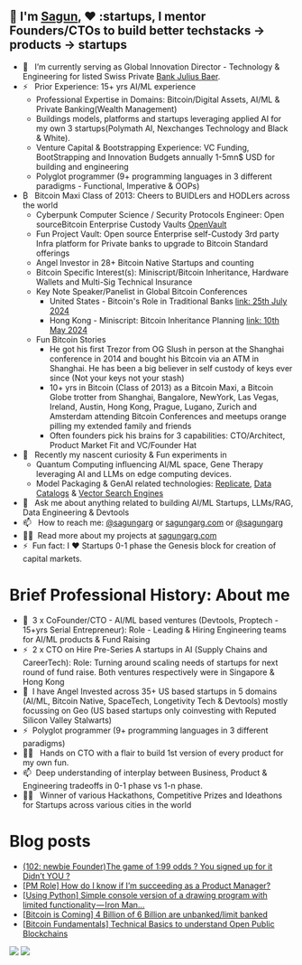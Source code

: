 ## 👋 I'm [Sagun](https://www.linkedin.com/in/sagungarg/), :heart: :startups, I mentor Founders/CTOs to build better techstacks -> products -> startups
- 👋 &nbsp; I’m currently serving as Global Innovation Director - Technology & Engineering for listed Swiss Private [Bank Julius Baer](https://www.juliusbaer.com/).
- ⚡ &nbsp; Prior Experience: 15+ yrs AI/ML experience 
    - Professional Expertise in Domains: Bitcoin/Digital Assets, AI/ML & Private Banking(Wealth Management)
    - Buildings models, platforms and startups leveraging applied AI for my own 3 startups(Polymath AI, Nexchanges Technology and Black & White).
    - Venture Capital & Bootstrapping Experience: VC Funding, BootStrapping and Innovation Budgets annually 1-5mn$ USD for building and engineering
    - Polyglot programmer (9+ programming languages in 3 different paradigms - Functional, Imperative & OOPs)
- ₿ &nbsp; Bitcoin Maxi Class of 2013: Cheers to BUIDLers and HODLers across the world
    - Cyberpunk Computer Science / Security Protocols Engineer:  Open sourceBitcoin Enterprise Custody Vaults [OpenVault](https://github.com/sagungargs15/openvault)  
    - Fun Project Vault: Open source Enterprise self-Custody 3rd party Infra platform for Private banks to upgrade to Bitcoin Standard offerings
    - Angel Investor in 28+ Bitcoin Native Startups and counting
    - Bitcoin Specific Interest(s): Miniscript/Bitcoin Inheritance, Hardware Wallets and Multi-Sig Technical Insurance
    - Key Note Speaker/Panelist in Global Bitcoin Conferences
        - United States - Bitcoin's Role in Traditional Banks [link: 25th July 2024](https://www.youtube.com/watch?v=XugPQ2cDZu8&t=925s)
        - Hong Kong - Miniscript: Bitcoin Inheritance Planning [link: 10th May 2024](https://youtu.be/76lVeHxGh_A)
    - Fun Bitcoin Stories
        - He got his first Trezor from OG Slush in person at the Shanghai conference in 2014 and bought his Bitcoin via an ATM in Shanghai. He has been a big believer in self custody of keys ever since (Not your keys not your stash)
        - 10+ yrs in Bitcoin (Class of 2013) as a Bitcoin Maxi, a Bitcoin Globe trotter from Shanghai, Bangalore, NewYork, Las Vegas, Ireland, Austin, Hong Kong, Prague, Lugano, Zurich and Amsterdam attending Bitcoin Conferences and meetups orange pilling my extended family and friends
        - Often founders pick his brains for 3 capabilities: CTO/Architect, Product Market Fit and VC/Founder Hat
- 🌱 &nbsp; Recently my nascent curiosity & Fun experiments in
    - Quantum Computing influencing AI/ML space, Gene Therapy leveraging AI and LLMs on edge computing devices. 
    - Model Packaging & GenAI related technologies: [Replicate](https://replicate.ai/), [Data Catalogs](https://www.amundsen.io/) & [Vector Search Engines](https://github.com/semi-technologies/weaviate) 
- 💬 &nbsp; Ask me about anything related to building AI/ML Startups, LLMs/RAG, Data Engineering & Devtools
- 📫 &nbsp; How to reach me: [@sagungarg](https://twitter.com/sagungarg) or <a rel="me" href="https://sagungarg.com">sagungarg.com</a> or [@sagungarg](https://www.linkedin.com/in/sagungarg/) 
- 👨‍💻 &nbsp;Read more about my projects at [sagungarg.com](https://sagungarg.com/0-tech-portfolio)
- ⚡ &nbsp;Fun fact: I :heart: Startups 0-1 phase the Genesis block for creation of capital markets. 

# Brief Professional History: About me
- 🌱 &nbsp;3 x CoFounder/CTO - AI/ML based ventures (Devtools, Proptech - 15+yrs Serial Entrepreneur): Role - Leading & Hiring Engineering teams for AI/ML products &  Fund Raising
- ⚡ &nbsp;2 x CTO on Hire Pre-Series A startups in AI (Supply Chains and CareerTech): Role: Turning around scaling needs of startups for next round of fund raise. Both ventures respectively were in Singapore & Hong Kong
- 👋 &nbsp;I have Angel Invested across 35+ US based startups in 5 domains (AI/ML, Bitcoin Native, SpaceTech, Longetivity Tech & Devtools) mostly focussing on Geo (US based startups only coinvesting with Reputed Silicon Valley Stalwarts) 
- ⚡ &nbsp;Polyglot programmer (9+ programming languages in 3 different paradigms)
- 👨‍💻 &nbsp; Hands on CTO with a flair to build 1st version of every product for my own fun. 
- 📫 &nbsp;Deep understanding of interplay between Business, Product & Engineering tradeoffs in 0-1 phase vs 1-n phase. 
- 👨‍💻 &nbsp; Winner of various Hackathons, Competitive Prizes and Ideathons for Startups across various cities in the world

# Blog posts
<!-- BLOG-POST-LIST:START -->
- [&lpar;102: newbie Founder&rpar;The game of 1:99 odds ? You signed up for it Didn’t YOU ?](https://medium.com/@sagungarg/102-newbie-founder-the-game-of-1-99-odds-you-signed-up-for-it-didnt-you-4c8ccc7d02f1?source=rss-a4d148c7e377------2)
- [[PM Role] How do I know if I’m succeeding as a Product Manager?](https://medium.com/@sagungarg/pm-role-how-do-i-know-if-im-succeeding-as-a-product-manager-6cf76f558983?source=rss-a4d148c7e377------2)
- [[Using Python] Simple console version of a drawing program with limited functionality — Iron Man…](https://medium.com/@sagungarg/using-python-simple-console-version-of-a-drawing-program-with-limited-functionality-iron-man-e4e12128dfb2?source=rss-a4d148c7e377------2)
- [[Bitcoin is Coming] 4 Billion of 6 Billion are unbanked/limit banked](https://medium.com/@sagungarg/4-billion-of-6-billion-are-unbanked-limit-banked-and-they-are-first-ones-to-get-disrupted-by-935deae8698a?source=rss-a4d148c7e377------2)
- [[Bitcoin Fundamentals] Technical Basics to understand Open Public Blockchains](https://medium.com/@sagungarg/bitcoin-fundamentals-technical-basics-to-understand-open-public-blockchains-3908ff8d3ee7?source=rss-a4d148c7e377------2)
<!-- BLOG-POST-LIST:END -->

![](https://komarev.com/ghpvc/?username=sagungargs15)
![](https://hit.yhype.me/github/profile?user_id=75983174)
